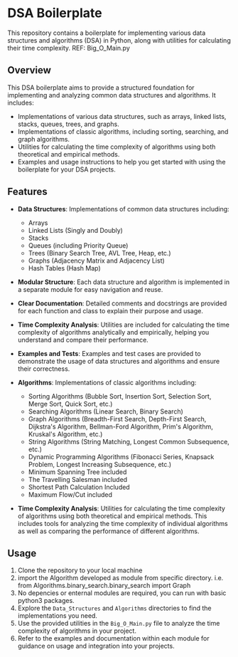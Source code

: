 # DSA Boilerplate

This repository contains a boilerplate for implementing various data structures and algorithms (DSA) in Python, along with utilities for calculating their time complexity. REF: Big_O_Main.py

## Overview

This DSA boilerplate aims to provide a structured foundation for implementing and analyzing common data structures and algorithms. It includes:

- Implementations of various data structures, such as arrays, linked lists, stacks, queues, trees, and graphs.
- Implementations of classic algorithms, including sorting, searching, and graph algorithms.
- Utilities for calculating the time complexity of algorithms using both theoretical and empirical methods.
- Examples and usage instructions to help you get started with using the boilerplate for your DSA projects.

## Features

- **Data Structures**: Implementations of common data structures including:
  - Arrays
  - Linked Lists (Singly and Doubly)
  - Stacks
  - Queues (including Priority Queue)
  - Trees (Binary Search Tree, AVL Tree, Heap, etc.)
  - Graphs (Adjacency Matrix and Adjacency List)
  - Hash Tables (Hash Map)
- **Modular Structure**: Each data structure and algorithm is implemented in a separate module for easy navigation and reuse.
- **Clear Documentation**: Detailed comments and docstrings are provided for each function and class to explain their purpose and usage.
- **Time Complexity Analysis**: Utilities are included for calculating the time complexity of algorithms analytically and empirically, helping you understand and compare their performance.
- **Examples and Tests**: Examples and test cases are provided to demonstrate the usage of data structures and algorithms and ensure their correctness.
- **Algorithms**: Implementations of classic algorithms including:
  - Sorting Algorithms (Bubble Sort, Insertion Sort, Selection Sort, Merge Sort, Quick Sort, etc.)
  - Searching Algorithms (Linear Search, Binary Search)
  - Graph Algorithms (Breadth-First Search, Depth-First Search, Dijkstra's Algorithm, Bellman-Ford Algorithm, Prim's Algorithm, Kruskal's Algorithm, etc.)
  - String Algorithms (String Matching, Longest Common Subsequence, etc.)
  - Dynamic Programming Algorithms (Fibonacci Series, Knapsack Problem, Longest Increasing Subsequence, etc.)
  - Minimum Spanning Tree included
  - The Travelling Salesman included
  - Shortest Path Calculation Included
  - Maximum Flow/Cut included

- **Time Complexity Analysis**: Utilities for calculating the time complexity of algorithms using both theoretical and empirical methods. This includes tools for analyzing the time complexity of individual algorithms as well as comparing the performance of different algorithms.

## Usage

1. Clone the repository to your local machine
2. import the Algorithm developed as module from specific directory. i.e. from Algorithms.binary_search.binary_search import Graph
3. No depencies or enternal modules are required, you can run with basic python3 packages.
4. Explore the `Data_Structures` and `Algorithms` directories to find the implementations you need.
5. Use the provided utilities in the `Big_O_Main.py` file to analyze the time complexity of algorithms in your project.
5. Refer to the examples and documentation within each module for guidance on usage and integration into your projects.


